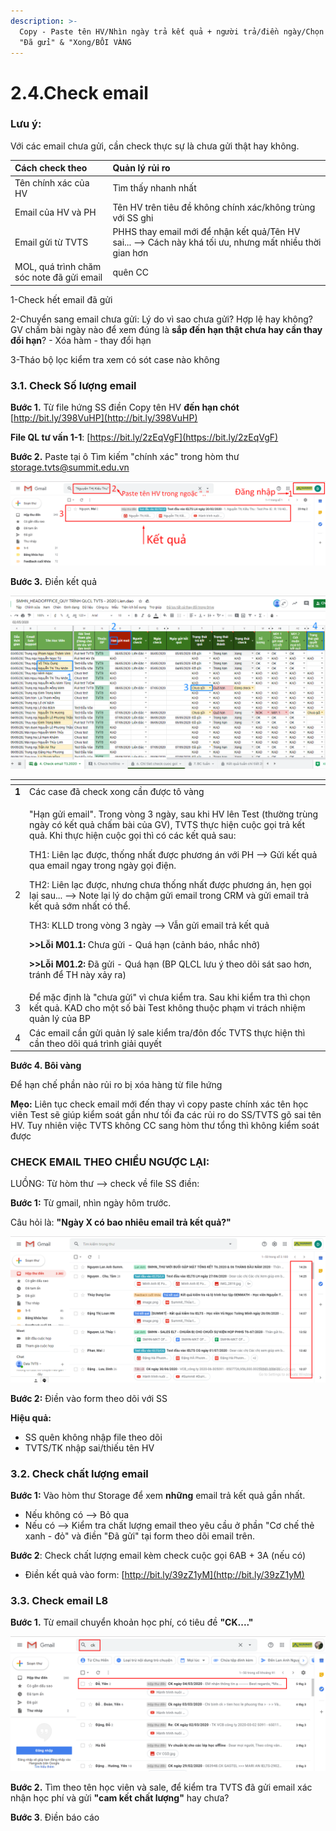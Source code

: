 ```yaml
---
description: >-
  Copy - Paste tên HV/Nhìn ngày trả kết quả + người trả/điền ngày/Chọn
  "Đã gửi" & "Xong/BÔI VÀNG
---
```


# 2.4.Check email

### Lưu ý:

Với các email chưa gửi, cần check thực sự là chưa gửi thật hay không. 

| Cách check theo | Quản lý rủi ro |
| :--- | :--- |
| Tên chính xác của HV | Tìm thấy nhanh nhất |
| Email của HV và PH | Tên HV trên tiêu đề không chính xác/không trùng với SS ghi |
| Email gửi từ TVTS | PHHS thay email mới để nhận kết quả/Tên HV sai... --&gt; Cách này khá tối ưu, nhưng mất nhiều thời gian hơn |
| MOL, quá trình chăm sóc note đã gửi email | quên CC |

1-Check hết email đã gửi

2-Chuyển sang email chưa gửi: Lý do vì sao chưa gửi? Hợp lệ hay không? GV chấm bài ngày nào để xem đúng là **sắp đến hạn thật chưa hay cần thay đổi hạn**? - Xóa hàm - thay đổi hạn

3-Tháo bộ lọc kiểm tra xem có sót case nào không

### 3.1. Check Số lượng email

**Bước 1.** Từ file hứng SS điền Copy tên HV **đến hạn chót** [http://bit.ly/398VuHP](http://bit.ly/398VuHP)

**File QL tư vấn 1-1**: [https://bit.ly/2zEqVgF](https://bit.ly/2zEqVgF)

**Bước 2.** Paste tại ô Tìm kiếm "chính xác" trong hòm thư storage.tvts@summit.edu.vn

![Nh&#x1EDB; l&#x1EA5;y ng&#xE0;y tr&#x1EA3; k&#x1EBF;t qu&#x1EA3;](../../.gitbook/assets/image.png)

**Bước 3.** Điền kết quả 

![](../../.gitbook/assets/2%20%283%29.png)

<table>
  <thead>
    <tr>
      <th style="text-align:left"></th>
      <th style="text-align:left"></th>
    </tr>
  </thead>
  <tbody>
    <tr>
      <td style="text-align:left"><b>1</b>
      </td>
      <td style="text-align:left">Ca&#x301;c case &#x111;a&#x303; check xong c&#xE2;&#x300;n &#x111;&#x1B0;&#x1A1;&#x323;c
        t&#xF4; va&#x300;ng</td>
    </tr>
    <tr>
      <td style="text-align:left">2</td>
      <td style="text-align:left">
        <p>&quot;Ha&#x323;n g&#x1B0;&#x309;i email&quot;. Trong vo&#x300;ng 3 nga&#x300;y,
          sau khi HV l&#xEA;n Test (th&#x1B0;&#x1A1;&#x300;ng tru&#x300;ng nga&#x300;y
          co&#x301; k&#xEA;&#x301;t qua&#x309; ch&#xE2;&#x301;m ba&#x300;i cu&#x309;a
          GV), TVTS th&#x1B0;&#x323;c hi&#xEA;&#x323;n cu&#xF4;&#x323;c go&#x323;i
          tra&#x309; k&#xEA;&#x301;t qua&#x309;. Khi th&#x1B0;&#x323;c hi&#xEA;&#x323;n
          cu&#xF4;&#x323;c go&#x323;i thi&#x300; co&#x301; ca&#x301;c k&#xEA;&#x301;t
          qua&#x309; sau:</p>
        <p>TH1: Li&#xEA;n la&#x323;c &#x111;&#x1B0;&#x1A1;&#x323;c, th&#xF4;&#x301;ng
          nh&#xE2;&#x301;t &#x111;&#x1B0;&#x1A1;&#x323;c ph&#x1B0;&#x1A1;ng a&#x301;n
          v&#x1A1;&#x301;i PH --&gt; G&#x1B0;&#x309;i k&#xEA;&#x301;t qua&#x309;
          qua email ngay trong nga&#x300;y go&#x323;i &#x111;i&#xEA;&#x323;n.</p>
        <p>TH2: Li&#xEA;n la&#x323;c &#x111;&#x1B0;&#x1A1;&#x323;c, nh&#x1B0;ng ch&#x1B0;a
          th&#xF4;&#x301;ng nh&#xE2;&#x301;t &#x111;&#x1B0;&#x1A1;&#x323;c ph&#x1B0;&#x1A1;ng
          a&#x301;n, he&#x323;n go&#x323;i la&#x323;i sau... --&gt; Note la&#x323;i
          ly&#x301; do ch&#xE2;&#x323;m g&#x1B0;&#x309;i email trong CRM va&#x300;
          g&#x1B0;&#x309;i email tra&#x309; k&#xEA;&#x301;t qua&#x309; s&#x1A1;&#x301;m
          nh&#xE2;&#x301;t co&#x301; th&#xEA;&#x309;.</p>
        <p>TH3: KLLD trong vo&#x300;ng 3 nga&#x300;y --&gt; V&#xE2;&#x303;n g&#x1B0;&#x309;i
          email tra&#x309; k&#xEA;&#x301;t qua&#x309;</p>
        <p><b>&gt;&gt;L&#xF4;&#x303;i M01.1: </b>Ch&#x1B0;a g&#x1B0;&#x309;i - Qua&#x301;
          ha&#x323;n (ca&#x309;nh ba&#x301;o, nh&#x103;&#x301;c nh&#x1A1;&#x309;)</p>
        <p><b>&gt;&gt;L&#xF4;&#x303;i M01.2: </b>&#x110;a&#x303; g&#x1B0;&#x309;i
          - Qua&#x301; ha&#x323;n (BP QLCL l&#x1B0;u y&#x301; theo do&#x303;i sa&#x301;t
          sao h&#x1A1;n, tra&#x301;nh &#x111;&#xEA;&#x309; TH na&#x300;y xa&#x309;y
          ra)</p>
      </td>
    </tr>
    <tr>
      <td style="text-align:left">3</td>
      <td style="text-align:left">&#x110;&#xEA;&#x309; m&#x103;&#x323;c &#x111;i&#x323;nh la&#x300; &quot;ch&#x1B0;a
        g&#x1B0;&#x309;i&quot; vi&#x300; ch&#x1B0;a ki&#xEA;&#x309;m tra. Sau khi
        ki&#xEA;&#x309;m tra thi&#x300; cho&#x323;n k&#xEA;&#x301;t qua&#x309;.
        KAD cho m&#xF4;&#x323;t s&#xF4;&#x301; ba&#x300;i Test kh&#xF4;ng thu&#xF4;&#x323;c
        pha&#x323;m vi tra&#x301;ch nhi&#xEA;&#x323;m qua&#x309;n ly&#x301; cu&#x309;a
        BP</td>
    </tr>
    <tr>
      <td style="text-align:left">4</td>
      <td style="text-align:left">Ca&#x301;c email c&#xE2;&#x300;n g&#x1B0;&#x309;i qua&#x309;n ly&#x301;
        sale ki&#xEA;&#x309;m tra/&#x111;&#xF4;n &#x111;&#xF4;&#x301;c TVTS th&#x1B0;&#x323;c
        hi&#xEA;&#x323;n thi&#x300; c&#xE2;&#x300;n theo do&#x303;i qua&#x301;
        tri&#x300;nh gia&#x309;i quy&#xEA;&#x301;t</td>
    </tr>
  </tbody>
</table>

**Bước 4. Bôi vàng**

Để hạn chế phần nào rủi ro bị xóa hàng từ file hứng

**Mẹo:** Liên tục check email mới đến thay vì copy paste chính xác tên học viên Test sẽ giúp kiểm soát gần như tối đa các rủi ro do SS/TVTS gõ sai tên HV. Tuy nhiên việc TVTS không CC sang hòm thư tổng thì không kiểm soát được

### CHECK EMAIL THEO CHIỀU NGƯỢC LẠI:

LUỒNG: Từ hòm thư --&gt; check về file SS điền:

**Bước 1:** Từ gmail, nhìn ngày hôm trước. 

Câu hỏi là: **"Ngày X có bao nhiêu email trả kết quả?"**

![](../../.gitbook/assets/screenshot_7.png)

**Bước 2:** Điền vào form theo dõi với SS

**Hiệu quả:**

* SS quên không nhập file theo dõi
* TVTS/TK nhập sai/thiếu tên HV



### 3.2. Check chất lượng email

**Bước 1:** Vào hòm thư Storage để xem **những** email trả kết quả gần nhất. 

* Nếu không có --&gt; Bỏ qua
* Nếu có --&gt; Kiểm tra chất lượng email theo yêu cầu ở phần "Cơ chế thẻ xanh - đỏ" và điền "Đã gửi" tại form theo dõi email trên. 

**Bước 2**: Check chất lượng email kèm check cuộc gọi 6AB + 3A \(nếu có\)

* Điền kết quả vào form: [http://bit.ly/39zZ1yM](http://bit.ly/39zZ1yM)

### 3.3. Check email L8

**Bước 1.** Từ email chuyển khoản học phí, có tiêu đề **"CK...."**

![](../../.gitbook/assets/61.png)

**Bước 2.** Tìm theo tên học viên và sale, để kiểm tra TVTS đã gửi email xác nhận học phí và gửi **"cam kết chất lượng"** hay chưa?

**Bước 3**. Điền báo cáo

